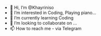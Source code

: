- 👋 Hi, I’m @Khayriniso
- 👀 I’m interested in Coding, Playing piano...
- 🌱 I’m currently learning Coding
- 💞️ I’m looking to collaborate on ...
- 📫 How to reach me - via Telegram

<!---
Khayriniso/Khayriniso is a ✨ special ✨ repository because its `README.md` (this file) appears on your GitHub profile.
You can click the Preview link to take a look at your changes.
--->

